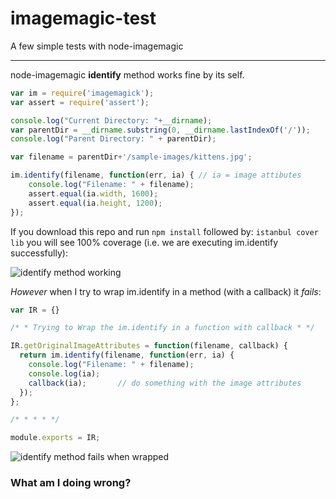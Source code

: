 imagemagic-test
===============

A few simple tests with node-imagemagic
- - -

node-imagemagic **identify** method works fine by its self.

```javascript
var im = require('imagemagick');
var assert = require('assert');

console.log("Current Directory: "+__dirname);
var parentDir = __dirname.substring(0, __dirname.lastIndexOf('/'));
console.log("Parent Directory: " + parentDir);

var filename = parentDir+'/sample-images/kittens.jpg';

im.identify(filename, function(err, ia) { // ia = image attibutes
    console.log("Filename: " + filename);
    assert.equal(ia.width, 1600);
    assert.equal(ia.height, 1200);
});
```

If you download this repo and run `npm install` followed by: 
`istanbul cover lib` you will see 100% coverage 
(i.e. we are executing im.identify successfully):

![identify method working](https://raw.github.com/nelsonic/imagemagic-test/master/sample-images/node-image-magic-identify-works-solo.png "im.identify working")


*However* when I try to wrap im.identify in a method (with a callback) it *fails*:

```javascript
var IR = {}

/* * Trying to Wrap the im.identify in a function with callback * */

IR.getOriginalImageAttributes = function(filename, callback) {
  return im.identify(filename, function(err, ia) {
    console.log("Filename: " + filename);
    console.log(ia);
    callback(ia);       // do something with the image attributes
  });
};

/* * * * */

module.exports = IR;
```

![identify method fails when wrapped](https://raw.github.com/nelsonic/imagemagic-test/master/sample-images/node-image-magic-identify-fails-when-wrapped.png "im.identify fails when wrapped")

### What am I doing wrong?